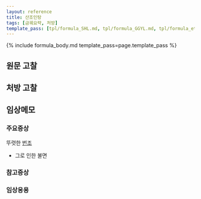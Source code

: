 ```yaml
---
layout: reference
title: 산조인탕
tags: [금궤요략, 처방]
template_pass: [tpl/formula_SHL.md, tpl/formula_GGYL.md, tpl/formula_etc.md]
---
```


{% include formula_body.md template_pass=page.template_pass %}


## 원문 고찰

## 처방 고찰



## 임상메모

### 주요증상

뚜렷한 [번조]({{site.sympurl}}/번)
* 그로 인한 불면

### 참고증상


### 임상응용

